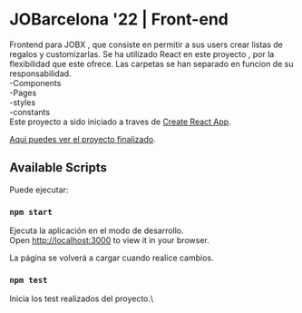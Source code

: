 # JOBarcelona '22 | Front-end

Frontend para JOBX , que consiste en permitir a sus users crear listas de regalos y customizarlas.
Se ha utilizado React en este proyecto , por la flexibilidad que este ofrece.
Las carpetas se han separado en funcion de su responsabilidad.\
    -Components\
    -Pages\
    -styles\
    -constants\
Este proyecto a sido iniciado a traves de  [Create React App](https://github.com/facebook/create-react-app).

[Aqui puedes ver el proyecto finalizado](https://jobx-barcelona.vercel.app/).


## Available Scripts

 Puede ejecutar:

### `npm start`

Ejecuta la aplicación en el modo de desarrollo.\
Open [http://localhost:3000](http://localhost:3000) to view it in your browser.

La página se volverá a cargar cuando realice cambios.


### `npm test`

Inicia los test realizados del proyecto.\